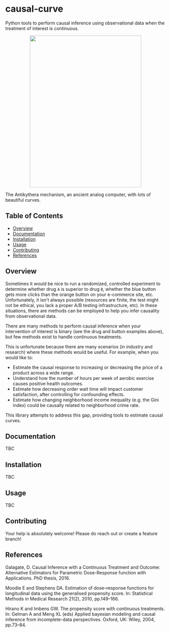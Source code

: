 # causal-curve
Python tools to perform causal inference using observational data when the treatment of interest is continuous.

<style>
.aligncenter {
    text-align: center;
}
</style>

<p class="aligncenter">
<img src="https://upload.wikimedia.org/wikipedia/commons/e/e8/Antikythera_mechanism.svg" data-canonical-src="https://en.wikipedia.org/wiki/Antikythera_mechanism" width="350" height="477" />
</p>


The Antikythera mechanism, an ancient analog computer, with lots of beautiful curves.


## Table of Contents

- [Overview](#overview)
- [Documentation](#documentation)
- [Installation](#installation)
- [Usage](#usage)
- [Contributing](#contributing)
- [References](#references)

## Overview

Sometimes it would be nice to run a randomized, controlled experiment to determine whether drug `A`
is superior to drug `B`, whether the blue button gets more clicks than the orange button on your
e-commerce site, etc. Unfortunately, it isn't always possible (resources are finite, the
test might not be ethical, you lack a proper A/B testing infrastructure, etc).
In these situations, there are methods can be employed to help you infer causality from observational data.

There are many methods to perform causal inference when your intervention of interest is binary
(see the drug and button examples above), but few methods exist to handle continuous treatments.

This is unfortunate because there are many scenarios (in industry and research) where these methods would be useful.
For example, when you would like to:

* Estimate the causal response to increasing or decreasing the price of a product across a wide range.
* Understand how the number of hours per week of aerobic exercise causes positive health outcomes.
* Estimate how decreasing order wait time will impact customer satisfaction, after controlling for confounding effects.
* Estimate how changing neighborhood income inequality (e.g. the Gini index) could be causally related to neighborhood crime rate.

This library attempts to address this gap, providing tools to estimate causal curves.

## Documentation

TBC

## Installation

TBC

## Usage

TBC

## Contributing

Your help is absolutely welcome! Please do reach out or create a feature branch!

## References

Galagate, D. Causal Inference with a Continuous Treatment and Outcome: Alternative
Estimators for Parametric Dose-Response function with Applications. PhD thesis, 2016.

Moodie E and Stephens DA. Estimation of dose–response functions for
longitudinal data using the generalised propensity score. In: Statistical Methods in
Medical Research 21(2), 2010, pp.149–166.

Hirano K and Imbens GW. The propensity score with continuous treatments.
In: Gelman A and Meng XL (eds) Applied bayesian modeling and causal inference
from incomplete-data perspectives. Oxford, UK: Wiley, 2004, pp.73–84.
